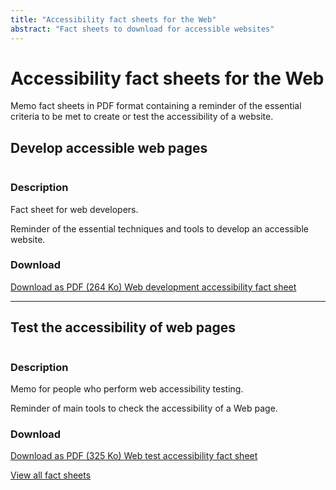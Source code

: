 ```yaml
---
title: "Accessibility fact sheets for the Web"
abstract: "Fact sheets to download for accessible websites"
---
```


# Accessibility fact sheets for the Web

Memo fact sheets in PDF format containing a reminder of the essential criteria to be met to create or test the accessibility of a website.

## Develop accessible web pages

<div>
<div class="row">
  <div class="col-3">
    <p class="border-end">
      <img src="../../../articles/images/memos/memo-dev-web.png" alt="">
    </p>
  </div>
  <div class="col-xl-9">  
    <h3 id="desc-web">Description</h3>
    <p>Fact sheet for web developers.</p>
    <p>Reminder of the essential techniques and tools to develop an accessible website.</p>
    <h3 id="tele-web">Download</h3>
    <p>          
      <a href="../../../res/memos/dev-web/Web-Fact-Sheet-Orange.pdf" class="btn btn-secondary">
        Download as PDF (264 Ko)
        <span class="visually-hidden">Web development accessibility fact sheet</span>
      </a>
    </p>
  </div>
</div>
</div>
<hr>

## Test the accessibility of web pages

<div>
<div class="row">
  <div class="col-3">
    <p class="border-end">
      <img src="../../../articles/images/memos/memo-tests-web.png" alt="">
    </p>
  </div>
  <div class="col-xl-9">  
    <h3 id="desc-tests-web">Description</h3>
    <p>Memo for people who perform web accessibility testing.</p>
    <p>Reminder of main tools to check the accessibility of a Web page.</p>
    </p>        
    <h3 id="tele-tests-web">Download</h3>
    <p>          
      <a href="../../../res/memos/tests-web/Memo-Tests-Web-Orange.pdf" class="btn btn-secondary">
        Download as PDF (325 Ko)
        <span class="visually-hidden">Web test accessibility fact sheet</span>
      </a>
    </p>
  </div>
</div>
</div>

[View all fact sheets](../../../articles/fact-sheet-accessibility/)
